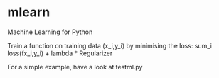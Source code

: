 # mlearn
Machine Learning for Python

Train a function on training data (x_i,y_i) by minimising the loss:
   sum_i loss(fx_i,y_i) + lambda * Regularizer

For a simple example, have a look at testml.py
